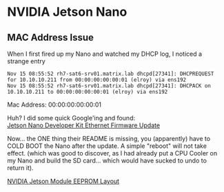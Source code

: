 # NVIDIA Jetson Nano

## MAC Address Issue
When I first fired up my Nano and watched my DHCP log, I noticed a strange entry

```
Nov 15 08:55:52 rh7-sat6-srv01.matrix.lab dhcpd[27341]: DHCPREQUEST for 10.10.10.211 from 00:00:00:00:00:01 (elroy) via ens192
Nov 15 08:55:52 rh7-sat6-srv01.matrix.lab dhcpd[27341]: DHCPACK on 10.10.10.211 to 00:00:00:00:00:01 (elroy) via ens192
```
Mac Address: 00:00:00:00:00:01

Huh?  I did some quick Google'ing and found:  
[Jetson Nano Developer Kit Ethernet Firmware Update](https://forums.developer.nvidia.com/t/jetson-nano-developer-kit-ethernet-firmware-update/77473)

Now... the ONE thing their README is missing,  you (apparently) have to COLD BOOT the Nano after the update.  A simple "reboot" will not take effect.  (which was good to discover, as I had already put a CPU Cooler on my Nano and build the SD card... which would have sucked to undo to return it).  

[NVIDIA Jetson Module EEPROM Layout](https://docs.nvidia.com/jetson/l4t/index.html#page/Tegra%20Linux%20Driver%20Package%20Development%20Guide/jetson_eeprom_layout.html)

